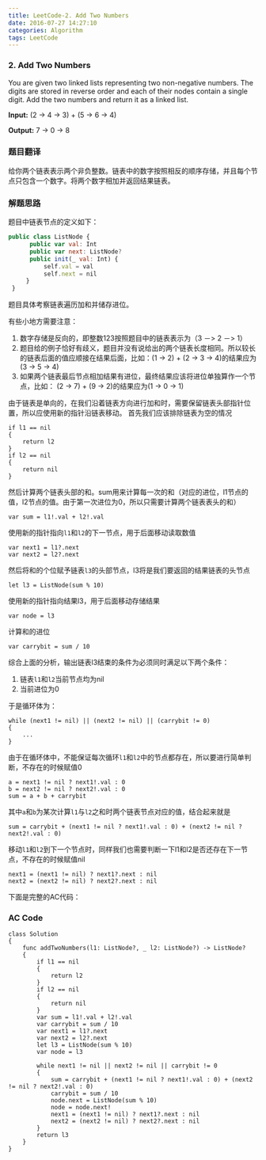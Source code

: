 ```yaml
---
title: LeetCode-2. Add Two Numbers  
date: 2016-07-27 14:27:10  
categories: Algorithm  
tags: LeetCode
---
```


### 2. Add Two Numbers

You are given two linked lists representing two non-negative numbers. The digits are stored in reverse order and each of their nodes contain a single digit. Add the two numbers and return it as a linked list.

**Input:** (2 -> 4 -> 3) + (5 -> 6 -> 4)

**Output:** 7 -> 0 -> 8


### 题目翻译

给你两个链表表示两个非负整数。链表中的数字按照相反的顺序存储，并且每个节点只包含一个数字。将两个数字相加并返回结果链表。

### 解题思路

题目中链表节点的定义如下：

```javascript
public class ListNode {
      public var val: Int
      public var next: ListNode?
      public init(_ val: Int) {
          self.val = val
          self.next = nil
     }
 }
```
题目具体考察链表遍历加和并储存进位。

有些小地方需要注意：

1. 数字存储是反向的，即整数123按照题目中的链表表示为（3 －> 2 －> 1）
2. 题目给的例子恰好有歧义，题目并没有说给出的两个链表长度相同。所以较长的链表后面的值应顺接在结果后面，比如：(1 -> 2) + (2 -> 3 -> 4)的结果应为(3 -> 5 -> 4)
3. 如果两个链表最后节点相加结果有进位，最终结果应该将进位单独算作一个节点，比如： (2 -> 7) + (9 -> 2)的结果应为(1 -> 0 -> 1)

由于链表是单向的，在我们沿着链表方向进行加和时，需要保留链表头部指针位置，所以应使用新的指针沿链表移动。
首先我们应该排除链表为空的情况
```
if l1 == nil
{
	return l2
}
if l2 == nil
{
	return nil
}
```
然后计算两个链表头部的和。sum用来计算每一次的和（对应的进位，l1节点的值，l2节点的值。由于第一次进位为0，所以只需要计算两个链表表头的和）
```
var sum = l1!.val + l2!.val
```
使用新的指针指向`l1`和`l2`的下一节点，用于后面移动读取数值
```
var next1 = l1?.next
var next2 = l2?.next
```
然后将和的个位赋予链表`l3`的头部节点，l3将是我们要返回的结果链表的头节点
```
let l3 = ListNode(sum % 10)
```
使用新的指针指向结果l3，用于后面移动存储结果
```
var node = l3
```
计算和的进位
```
var carrybit = sum / 10
```
综合上面的分析，输出链表l3结束的条件为必须同时满足以下两个条件：

1. 链表`l1`和`l2`当前节点均为nil
2. 当前进位为0

于是循环体为：
```
while (next1 != nil) || (next2 != nil) || (carrybit != 0)
{
    ...
}
```
由于在循环体中，不能保证每次循环`l1`和`l2`中的节点都存在，所以要进行简单判断，不存在的时候赋值0
```
a = next1 != nil ? next1!.val : 0
b = next2 != nil ? next2!.val : 0
sum = a + b + carrybit
```
其中`a`和`b`为某次计算`l1`与`l2`之和时两个链表节点对应的值，结合起来就是
```
sum = carrybit + (next1 != nil ? next1!.val : 0) + (next2 != nil ? next2!.val : 0)
```
移动`l1`和`l2`到下一个节点时，同样我们也需要判断一下l1和l2是否还存在下一节点，不存在的时候赋值nil

```
next1 = (next1 != nil) ? next1?.next : nil
next2 = (next2 != nil) ? next2?.next : nil
```

下面是完整的AC代码：

### AC Code  

```
class Solution
{
    func addTwoNumbers(l1: ListNode?, _ l2: ListNode?) -> ListNode?
    {
        if l1 == nil
        {
            return l2
        }
        if l2 == nil
        {
            return nil
        }
        var sum = l1!.val + l2!.val
        var carrybit = sum / 10
        var next1 = l1?.next
        var next2 = l2?.next
        let l3 = ListNode(sum % 10)
        var node = l3
        
        while next1 != nil || next2 != nil || carrybit != 0
        {
            sum = carrybit + (next1 != nil ? next1!.val : 0) + (next2 != nil ? next2!.val : 0)
            carrybit = sum / 10
            node.next = ListNode(sum % 10)
            node = node.next!
            next1 = (next1 != nil) ? next1?.next : nil
            next2 = (next2 != nil) ? next2?.next : nil
        }
        return l3
    }
}
```
